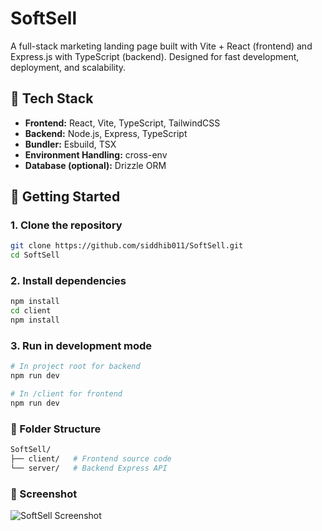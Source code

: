 # SoftSell

A full-stack marketing landing page built with Vite + React (frontend) and Express.js with TypeScript (backend). Designed for fast development, deployment, and scalability.

## 🔧 Tech Stack

- **Frontend:** React, Vite, TypeScript, TailwindCSS  
- **Backend:** Node.js, Express, TypeScript  
- **Bundler:** Esbuild, TSX  
- **Environment Handling:** cross-env  
- **Database (optional):** Drizzle ORM  

## 🚀 Getting Started

### 1. Clone the repository

```bash
git clone https://github.com/siddhib011/SoftSell.git
cd SoftSell
```
### 2. Install dependencies
```bash
npm install
cd client
npm install
```

### 3. Run in development mode
```bash
# In project root for backend
npm run dev
```
```bash
# In /client for frontend
npm run dev
```
### 📁 Folder Structure
```bash
SoftSell/
├── client/   # Frontend source code
└── server/   # Backend Express API
```
### 📸 Screenshot

![SoftSell Screenshot](./screenshot.png)
